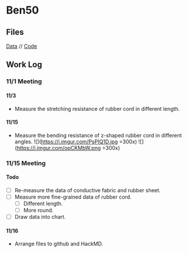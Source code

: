 # Ben50
## Files
[Data](https://docs.google.com/spreadsheets/d/13RTeK4egkz6FViiz9N7Fk00RdI7nglp9wyD4X0nNXjU/edit#gid=0) //
[Code](https://github.com/ban9975/Ben50)
## Work Log
### 11/1 Meeting
#### 11/3
* Measure the stretching resistance of rubber cord in different length.
    
#### 11/15
* Measure the bending resistance of z-shaped rubber cord in different angles.
    ![](https://i.imgur.com/PsPIQ1D.jpg =300x)
    ![](https://i.imgur.com/opCKMbW.png =300x)

### 11/15 Meeting
#### Todo
- [ ] Re-measure the data of conductive fabric and rubber sheet.
- [ ] Measure more fine-grained data of rubber cord.
    - [ ] Different length.
    - [ ] More round.
- [ ] Draw data into chart.

#### 11/16
* Arrange files to github and HackMD.
